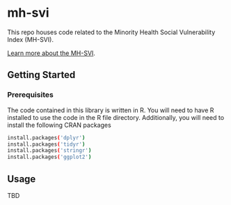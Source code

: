 # mh-svi
This repo houses code related to the Minority Health Social Vulnerability Index (MH-SVI).

[Learn more about the MH-SVI](https://www.minorityhealth.hhs.gov/minority-health-svi/).

## Getting Started

### Prerequisites

The code contained in this library is written in R. You will need to have R installed to use the code in the R file directory. Additionally, you will need to install the following CRAN packages

  ```sh
  install.packages('dplyr')
  install.packages('tidyr')
  install.packages('stringr')
  install.packages('ggplot2')
  ```
## Usage

TBD
